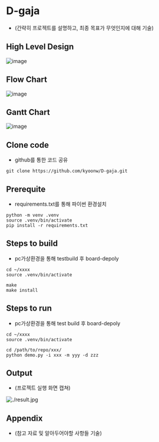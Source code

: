 # D-gaja

* (간략히 프로젝트를 설명하고, 최종 목표가 무엇인지에 대해 기술)

## High Level Design
![image](https://github.com/kyoonw/D-gaja/assets/170689181/6884d194-6be3-49f3-9a52-c5b0b123a2b8)


## Flow Chart
![image](https://github.com/kyoonw/D-gaja/assets/169637084/314f441b-72fb-4a20-bd46-a6295f902bf9)


## Gantt Chart
![image](https://github.com/kyoonw/D-gaja/assets/170689181/68be875b-a683-438a-b7aa-37b4464dff70)


## Clone code

* github를 통한 코드 공유 

```shell
git clone https://github.com/kyoonw/D-gaja.git
```

## Prerequite

* requirements.txt를 통해 파이썬 환경설치

```shell
python -m venv .venv
source .venv/bin/activate
pip install -r requirements.txt
```

## Steps to build

* pc가상환경을 통해 testbuild 후 board-depoly

```shell
cd ~/xxxx
source .venv/bin/activate

make
make install
```

## Steps to run

* pc가상환경을 통해 test build 후 board-depoly

```shell
cd ~/xxxx
source .venv/bin/activate

cd /path/to/repo/xxx/
python demo.py -i xxx -m yyy -d zzz
```

## Output

* (프로젝트 실행 화면 캡쳐)

![./result.jpg](./result.jpg)

## Appendix

* (참고 자료 및 알아두어야할 사항들 기술)
